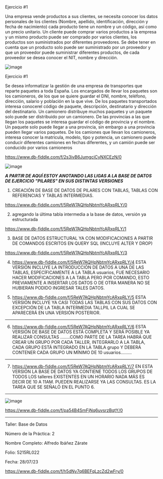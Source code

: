 Ejercicio #1

Una empresa vende productos a sus clientes, se necesita conocer los datos personales de los clientes (Nombre, apellido, identificación, dirección y fecha de nacimiento) cada producto tiene un nombre y un código, así como un  precio unitario. Un cliente puede comprar varios productos a la empresa y un mismo producto puede ser comprado por varios clientes, los productos son suministrados por diferentes proveedores. Se debe tener en cuenta que un producto solo puede ser suministrado por un proveedor y que un proveedor puede suministrar diferentes productos, de cada proveedor se desea conocer el NIT, nombre y dirección. 

![image](https://github.com/alfredomail78/Base_de_Datos/assets/134629710/122db40a-3dfd-47bf-b370-287f2dcef93a)





























Ejercicio #1

Se desea informatizar la gestión de una empresa de transportes que reparte paquetes  a toda España. Los encargados de llevar los paquetes son los camioneros, de los que se quiere guardar el DNI, nombre, teléfono, dirección, salario y población en la que vive. De los paquetes transportados interesa conocerel código de paquete, descripción, destinatario y dirección del destinatario. Un camionero distribuye muchos paquetes y un paquete solo puede ser distribuido por un camionero. De las provincias a las que llegan los paquetes se interesa guardar el código de provincia y el nombre. Un paquete solo puede llegar a una provincia, sin embargo a una provincia pueden llegar varios paquetes. De los camiones que llevan los camioneros, interesa conocer la matricula, modelo, tipo y potencia, un camionero puede conducir diferentes camiones en fechas diferentes, y un camión puede ser conducido por varios camioneros


https://www.db-fiddle.com/f/2s3ivB6JumgciCyNXCEzN/0



![image](https://github.com/alfredomail78/Base_de_Datos/assets/134629710/a9b289b8-20a5-4b7a-a35e-9ba8c01cc5b9)


*****A PARTIR DE AQUÍ ESTOY ANOTANDO LAS LIGAS A LA BASE DE DATOS DE EJERCICIO "PILARES" EN SUS DISTINTAS VERSIONES*****

1. CREACIÓN DE BASE DE DATOS DE PILARES CON TABLAS, TABLAS CON REFERENCIAS Y TABLAS INTERMEDIAS.

https://www.db-fiddle.com/f/5ReW7AQHpNbtmYcARxpRLY/0



2. agregando la última tabla intermedia a la base de datos, versión ya estructurada

https://www.db-fiddle.com/f/5ReW7AQHpNbtmYcARxpRLY/1



3. BASE DE DATOS ESTRUCTURAL YA CON MODIFICACIONES A PARTIR DE COMANDOS ESCRITOS EN QUERY SQL (INCLUYE ALTER Y DROP)

https://www.db-fiddle.com/f/5ReW7AQHpNbtmYcARxpRLY/3


4. https://www.db-fiddle.com/f/5ReW7AQHpNbtmYcARxpRLY/4
ESTA VERSIÓN INCLUYE LA INTRODUCCIÓN DE DATOS A UNA DE LAS TABLAS, ESPECÍFICAMENTE A LA TABLA usuarios, FUE NECESARIO HACER MODIFICACIONES A LA TABLA PERO POR COMANDO, ESTO PREVIAMENTE A INSERTAR LOS DATOS O DE OTRA MANERA NO SE HUBIERAN PODIDO INGRESAR TALES DATOS.

5. https://www.db-fiddle.com/f/5ReW7AQHpNbtmYcARxpRLY/5
ESTA VERSIÓN INCLUYE YA CASI TODAS LAS TABLAS CON SUS DATOS CON EXCEPCIÓN DE LA TABLA INTERMEDIA TALLPIL LA CUAL SE APARECERÁ EN UNA VERSIÓN POSTERIOR.
**** **** **** ****
6. https://www.db-fiddle.com/f/5ReW7AQHpNbtmYcARxpRLY/6
ESTA VERSIÓN DE BASE DE DATOS ESTÁ COMPLETA Y SERÁ POSIBLE YA REALIZAR CONSULTAS
........COMO PARTE DE LA TAREA HABRÁ QUE CREAR UN GRUPO POR CADA TALLER, INTEGRARLO A LA TABLA, CADA GRUPO ESTÁ INTEGRADO EN LA TABLA grupo Y DEBERÁ CONTENER CADA GRUPO UN MÍNIMO DE 10 usuarios.........


**** **** **** ****

7. https://www.db-fiddle.com/f/5ReW7AQHpNbtmYcARxpRLY/7
EN ESTA VERSIÓN LA BASE DE DATOS YA CONTIENE TODOS LOS GRUPOS DE TODOS LOS talleres EXISTENTES EN UN HORARIO NADA MÁS ES DECIR DE 10 A 11AM. PUEDEN REALIZARSE YA LAS CONSULTAS. ES LA TAREA QUE SE SEÑALÓ EN EL PUNTO 6.

**** **** **** ****
![image](https://github.com/alfredomail78/Base_de_Datos/assets/134629710/59f1214e-5b93-48bf-ab73-bfdd24aa5de7)




https://www.db-fiddle.com/f/pa54B4SmFjNq6uvsrzBqtY/0

**** **** **** ****

Taller: Base de Datos

Número de la Práctica: 2

Nombre Completo: Alfredo Ibáñez Zárate

Folio: 5215RL022

Fecha: 28/07/23


https://www.db-fiddle.com/f/h5dNy7q6BEFqLzcZd2wFry/0
